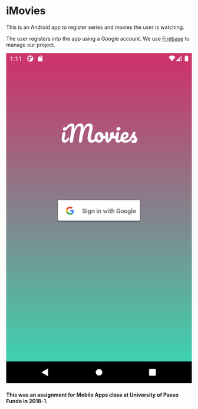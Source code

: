 # iMovies

This is an Android app to register series and movies the user is watching.

The user registers into the app using a Google account. We use [Firebase](https://firebase.google.com/) to manage our project.

![login](img/login_screen.png)


#### This was an assignment for Mobile Apps class at University of Passo Fundo in 2018-1.
